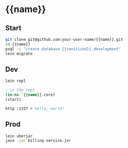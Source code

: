 # {{name}}

## Start

```bash
git clone git@github.com:your-user-name/{{name}}.git
cd {{name}}
psql -c "create database {{sanitized}}_development"
lein migrate
```

## Dev

```bash
lein repl
```

```clojure
; in the repl
(in-ns '{{name}}.core)
(start)
```

```bash
http :1337 # hello, world!
```

## Prod

```bash
lein uberjar
java -jar billing-service.jar
```
